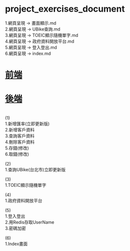 # project_exercises_document
1.網頁呈現 -> 畫面顯示.md
<br>
2.網頁呈現 -> UBike查詢.md
<br>
3.網頁呈現 -> TOEIC顯示隨機單字.md
<br>
4.網頁呈現 -> 政府資料開放平台.md
<br>
5.網頁呈現 -> 登入登出.md
<br>
6.網頁呈現 -> index.md
<br>
# [前端](https://github.com/LifanC/project_exercises_client)
# [後端](https://github.com/LifanC/project_exercises_server)
<br>
(1)
<br>
1.新增匯率(立即更新版)<br>
2.新增客戶資料<br>
3.查詢客戶資料<br>
4.刪除客戶資料<br>
5.存錢(修改)<br>
6.取錢(修改)<br>

(2)<br>
1.查詢UBike(台北市)立即更新版<br>

(3)<br>
1.TOEIC顯示隨機單字<br>

(4)<br>
1.政府資料開放平台<br>

(5)<br>
1.登入登出<br>
2.用Redis存取UserName<br>
3.密碼加密

(6)<br>
1.Index畫面<br>

